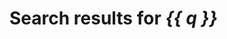 
# Search results for <i>{{ q }}</i>

<template v-for="(item, index) in results">
<v-card class="ma-3">
<v-card-title class="blue--text text--darken-3 mb-0 pb-0">
<v-icon left>search</v-icon>
    <span class="title"> {{ item.title }}</span>
    </v-card-title>
    <v-card-text class="blue--text text--darken-2 pt-0 mt-0">
       <p class="red--text text--lighten-3 mt-0 pt-0">{{ item.formattedUrl }}</p>
       <v-layout>
       <v-flex v-if="item.pagemap.cse_image">
         <v-img
         ma-4
         contain
          aspect-ratio=1
          v-if="item.pagemap.cse_image"
          :src="item.pagemap.cse_image && item.pagemap.cse_image[0].src">
        </v-img>
        </v-flex>
        <v-flex class="pl-4">
       <span  v-html="item.htmlSnippet"></span>
       </v-flex>
       </v-layout>
    </v-card-text>
  </v-card>



</template>
